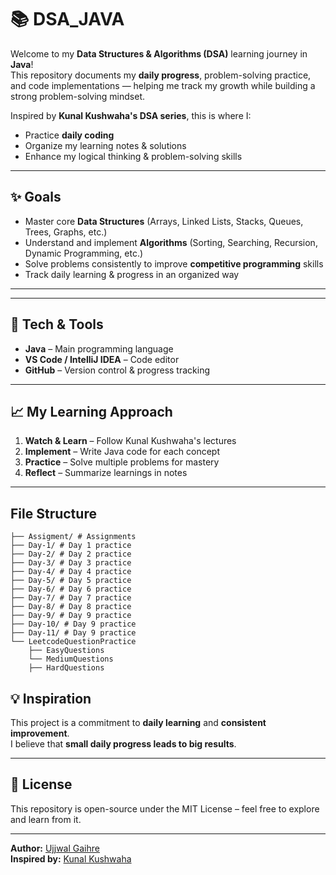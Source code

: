 # 📚 DSA_JAVA

Welcome to my **Data Structures & Algorithms (DSA)** learning journey in **Java**!  
This repository documents my **daily progress**, problem-solving practice, and code implementations — helping me track my growth while building a strong problem-solving mindset.

Inspired by **Kunal Kushwaha's DSA series**, this is where I:
- Practice **daily coding**
- Organize my learning notes & solutions
- Enhance my logical thinking & problem-solving skills

---

## ✨ Goals

- Master core **Data Structures** (Arrays, Linked Lists, Stacks, Queues, Trees, Graphs, etc.)
- Understand and implement **Algorithms** (Sorting, Searching, Recursion, Dynamic Programming, etc.)
- Solve problems consistently to improve **competitive programming** skills
- Track daily learning & progress in an organized way

---


---

## 🚀 Tech & Tools

- **Java** – Main programming language
- **VS Code / IntelliJ IDEA** – Code editor
- **GitHub** – Version control & progress tracking

---

## 📈 My Learning Approach

1. **Watch & Learn** – Follow Kunal Kushwaha's lectures
2. **Implement** – Write Java code for each concept
3. **Practice** – Solve multiple problems for mastery
4. **Reflect** – Summarize learnings in notes

---
## File Structure
```
├── Assigment/ # Assignments
├── Day-1/ # Day 1 practice
├── Day-2/ # Day 2 practice
├── Day-3/ # Day 3 practice
├── Day-4/ # Day 4 practice
├── Day-5/ # Day 5 practice
├── Day-6/ # Day 6 practice
├── Day-7/ # Day 7 practice
├── Day-8/ # Day 8 practice
├── Day-9/ # Day 9 practice
├── Day-10/ # Day 9 practice
├── Day-11/ # Day 9 practice 
└── LeetcodeQuestionPractice
    ├── EasyQuestions
    └── MediumQuestions
    ├── HardQuestions

```

## 💡 Inspiration

This project is a commitment to **daily learning** and **consistent improvement**.  
I believe that **small daily progress leads to big results**.

---

## 📄 License

This repository is open-source under the MIT License – feel free to explore and learn from it.

---

**Author:** [Ujjwal Gaihre](https://github.com/ujjwal2061)  
**Inspired by:** [Kunal Kushwaha](https://www.youtube.com/c/KunalKushwaha)

